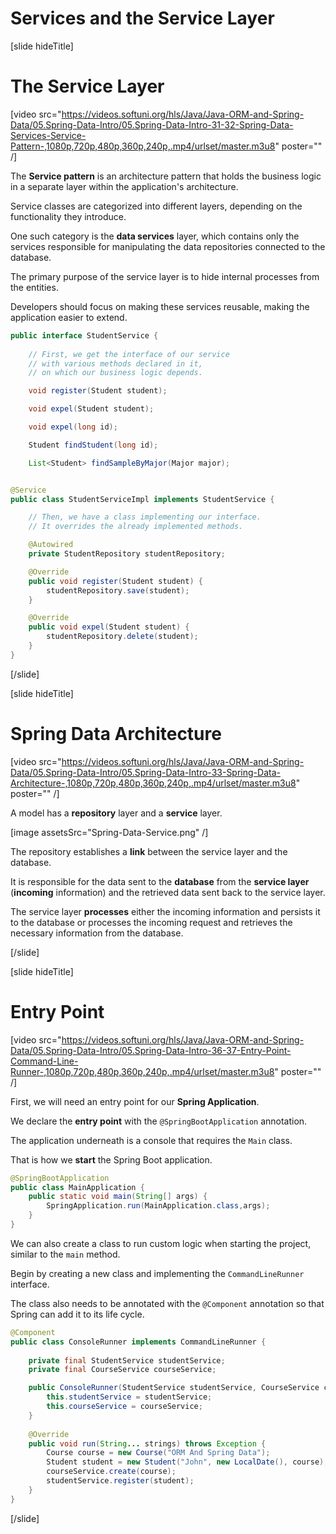# Services and the Service Layer

[slide hideTitle]

# The Service Layer

[video src="https://videos.softuni.org/hls/Java/Java-ORM-and-Spring-Data/05.Spring-Data-Intro/05.Spring-Data-Intro-31-32-Spring-Data-Services-Service-Pattern-,1080p,720p,480p,360p,240p,.mp4/urlset/master.m3u8" poster="" /]

The **Service pattern** is an architecture pattern that holds the business logic in a separate layer within the application's architecture. 

Service classes are categorized into different layers, depending on the functionality they introduce.

One such category is the **data services** layer, which contains only the services responsible for manipulating the data repositories connected to the database.

The primary purpose of the service layer is to hide internal processes from the entities.

Developers should focus on making these services reusable, making the application easier to extend.

```java
public interface StudentService {           
    
    // First, we get the interface of our service
    // with various methods declared in it,
    // on which our business logic depends.

    void register(Student student);         

    void expel(Student student);

    void expel(long id);

    Student findStudent(long id);

    List<Student> findSampleByMajor(Major major);


@Service
public class StudentServiceImpl implements StudentService {   

    // Then, we have a class implementing our interface.
    // It overrides the already implemented methods.   

    @Autowired
    private StudentRepository studentRepository;                

    @Override
    public void register(Student student) {                     
        studentRepository.save(student);
    }

    @Override
    public void expel(Student student) {
        studentRepository.delete(student);
    }
}
```

[/slide]

[slide hideTitle]
# Spring Data Architecture

[video src="https://videos.softuni.org/hls/Java/Java-ORM-and-Spring-Data/05.Spring-Data-Intro/05.Spring-Data-Intro-33-Spring-Data-Architecture-,1080p,720p,480p,360p,240p,.mp4/urlset/master.m3u8" poster="" /]

A model has a **repository** layer and a **service** layer.

[image assetsSrc="Spring-Data-Service.png" /]

The repository establishes a **link** between the service layer and the database. 

It is responsible for the data sent to the **database** from the **service layer** (**incoming** information) and the retrieved data sent back to the service layer.

The service layer **processes** either the incoming information and persists it to the database or processes the incoming request and retrieves the necessary information from the database. 

[/slide]

[slide hideTitle]

# Entry Point

[video src="https://videos.softuni.org/hls/Java/Java-ORM-and-Spring-Data/05.Spring-Data-Intro/05.Spring-Data-Intro-36-37-Entry-Point-Command-Line-Runner-,1080p,720p,480p,360p,240p,.mp4/urlset/master.m3u8" poster="" /]

First, we will need an entry point for our **Spring Application**.

We declare the **entry point** with the `@SpringBootApplication` annotation.

The application underneath is a console that requires the `Main` class. 

That is how we **start** the Spring Boot application.

```java
@SpringBootApplication                                           
public class MainApplication {                                  
    public static void main(String[] args) { 
        SpringApplication.run(MainApplication.class,args);      
    }
}
```

We can also create a class to run custom logic when starting the project, similar to the `main` method. 

Begin by creating a new class and implementing the `CommandLineRunner` interface. 

The class also needs to be annotated with the `@Component` annotation so that Spring can add it to its life cycle.

```java
@Component
public class ConsoleRunner implements CommandLineRunner {
    
    private final StudentService studentService;
    private final CourseService courseService;

    public ConsoleRunner(StudentService studentService, CourseService courseService) {
        this.studentService = studentService;
        this.courseService = courseService;
    }
    
    @Override
    public void run(String... strings) throws Exception {   
        Course course = new Course("ORM And Spring Data");
        Student student = new Student("John", new LocalDate(), course);
        courseService.create(course);
        studentService.register(student);
    }
}
```
[/slide]